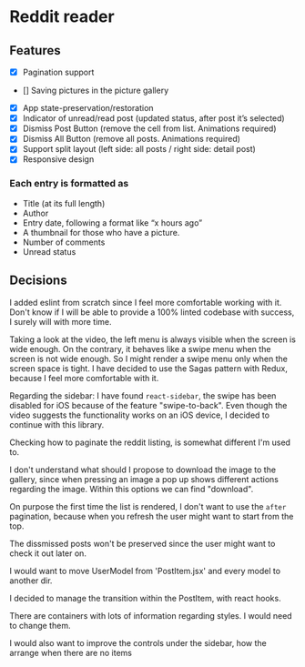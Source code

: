 # Reddit reader

## Features
- [x] Pagination support
- [] Saving pictures in the picture gallery
- [x] App state-preservation/restoration
- [x] Indicator of unread/read post (updated status, after post it’s selected)
- [x] Dismiss Post Button (remove the cell from list. Animations required)
- [x] Dismiss All Button (remove all posts. Animations required)
- [x] Support split layout (left side: all posts / right side: detail post)
- [x] Responsive design

### Each entry is formatted as
- Title (at its full length)
- Author
- Entry date, following a format like “x hours ago” 
- A thumbnail for those who have a picture.
- Number of comments
- Unread status

## Decisions
I added eslint from scratch since I feel more comfortable working with it. Don't know if I will be able to provide a 100% linted codebase with success, I surely will with more time.

Taking a look at the video, the left menu is always visible when the screen is wide enough. On the contrary, it behaves like a swipe menu when the screen is not wide enough. So I might render a swipe menu only when the screen space is tight.
I have decided to use the Sagas pattern with Redux, because I feel more comfortable with it.

Regarding the sidebar: I have found `react-sidebar`, the swipe has been disabled for iOS because of the feature "swipe-to-back". Even though the video suggests the functionality works on an iOS device, I decided to continue with this library.

Checking how to paginate the reddit listing, is somewhat different I'm used to.

I don't understand what should I propose to download the image to the gallery, since when pressing an image a pop up shows different actions regarding the image. Within this options we can find "download".

On purpose the first time the list is rendered, I don't want to use the `after` pagination, because when you refresh the user might want to start from the top.

The dissmissed posts won't be preserved since the user might want to check it out later on.

I would want to move UserModel from 'PostItem.jsx' and every model to another dir.

I decided to manage the transition within the PostItem, with react hooks.

There are containers with lots of information regarding styles. I would need to change them.

I would also want to improve the controls under the sidebar, how the arrange when there are no items